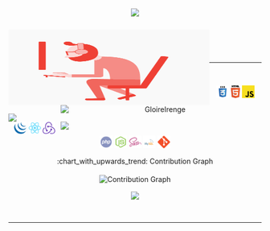 <div align="center">
  <h1 align="center">
  <a href="https://git.io/typing-svg">
    <img src="https://readme-typing-svg.herokuapp.com/?lines=Hello,;I+am+Gloire+Mufungizi...;A+Full Stack+Web+developper;Glad+to+meet+you&center=true&size=30">
  </a>
</h1>
  <div align=center>
    <img align="left" width=400 height=150 src="gifffy.gif" alt="GloireIrenge"/>
    <a href="https://github.com/denvercoder1/github-readme-streak-stats" title="Go to Source">
      <img align="right" width=400 src="http://github-readme-streak-stats.herokuapp.com?user=GloireIrenge&theme=radical&hide_border=true&date_format=j%20M%5B%20Y%5D" alt="GloireIrenge" />
    </a>
    <a href="https://github.com/GloireIrenge/github-readme-stats" title="Go to Source">
      <img align="left" width=400 src="https://github-readme-stats.vercel.app/api?username=GloireIrenge&show_icons=true&theme=radical&border_color=61dafb&hide_border=true&count_private=true" />
    </a>
     <a href="https://github.com/anuraghazra/github-readme-stats">
      <img width=400 align="right" src="https://github-readme-stats.vercel.app/api/top-langs/?username=GloireIrenge&title_color=61dafb&text_color=ffffff&icon_color=61dafb&bg_color=20232a&layout=compact&border_color=61dafb&hide_border=true&hide=html,css,scss&count_private=true&langs_count=8" />
    </a>
  </div>
   <br><br><br>

   <hr>

<br>
<p align="center">
  <code><img title="css" height="25" src="files/css.svg"></code>
  <code><img title="html5" height="25" src="files/html5.svg"></code>
  <code><img title="javascript" height="25" src="files/javascript.svg"></code>
  <code><img title="jquery" height="25" src="files/jquery-original.svg"></code>
  <code><img title="React" height="25" src="files/react-original.svg"></code>
  <code><img title="redux" height="25" src="files/redux.svg"></code>
  <code><img title="sass" height="25" src="files/php.svg"></code>
  <code><img title="sass" height="25" src="files/node.svg"></code>
  <code><img title="sass" height="25" src="files/sass.svg"></code>
  <code><img title="sass" height="25" src="files/mysql.svg"></code>
  <code><img title="git" height="25" src="files/git-original.svg"></code>
</p>
 
 <summary>:chart_with_upwards_trend: Contribution Graph </summary>
   <br/>
   <img src="https://activity-graph.herokuapp.com/graph?username=GloireIrenge&theme=xcode" alt="Contribution Graph" align="center" />
<br>
<p>
  <a href="https://github.com/GloireIrenge" >  <img src="https://github.com/GloireIrenge/GloireIrenge/blob/master/images/github-contribution-grid-snake.gif" align="center" />  </a>
  </p>
  <br>
  </p>
<hr/>

